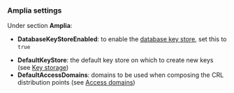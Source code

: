 ﻿### Amplia settings

Under section **Amplia**:

* **DatabaseKeyStoreEnabled**: to enable the [database key store](../key-stores/database.md), set this to `true`
<!-- Native key stores will remain undocumented for the moment
**NativeUserKeyStoreEnabled**: to enable the [native user key store](../key-stores/native.md), set this to `true`
**NativeMachineKeyStoreEnabled**: to enable the [native machine key store](../key-stores/native.md), set this to `true` -->
* **DefaultKeyStore**: the default key store on which to create new keys (see [Key storage](../index.md#key-storage))
* **DefaultAccessDomains**: domains to be used when composing the CRL distribution points (see [Access domains](../index.md#access-domains))
